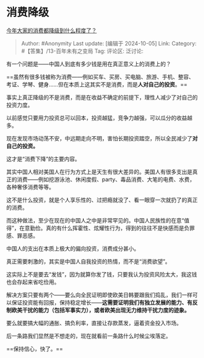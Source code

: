 # 消费降级
[今年大家的消费都降级到什么程度了？](https://www.zhihu.com/question/661820978/answer/4196103189)

> Author: #Anonymity
> Last update: [编辑于 2024-10-05]
> Link:
> Category: #【答集】/13-百年未有之变局 
> Tag: 
> 评论区:
> 泛讨论:

有一个问题是——中国人到底有多少钱是用在真正意义上的消费上的？

==虽然有很多钱被称为消费——例如买车、买房、买电脑、旅游、手机、整容、考证、学琴、健身……但在本质上这其实不是消费，而是**人对自己的投资**。==

事实上真正降级的不是消费，而是在收益不确定的前提下，理性人减少了对自己的投资力度。

以前感觉只要用力投资总可以回本，投资越猛，竞争力越强，可以瓜分的收益越多。

现在发现市场动荡不安，中远期走向不明，害怕长期投资踏空，所以全民减少了**对自己的投资。**

这才是“消费下降”的主要内容。

其实中国人相对美国人在行为方式上是天生有很大差异的。美国人有很多支出是真正的消费——例如挖游泳池、休闲度假、party、毒品消费、大笔的电费、水费，各种奢侈消费等等。

这不是什么投资，就是个人享乐性的、过把瘾就没了、看一眼穿一次就扔了的真正的消费。

而这种做法，至少在现在的中国人之中是非常罕见的。中国人民族性的在意“值得”，在意勤俭。真的有什么挥霍性、炫耀性行为，得到的往往不是快感而是负罪感、罪恶感。

中国人的支出在本质上极大的偏向投资，消费成分甚小。

真正需要刺激的，其实是中国人自我投资的热情，而不是“消费欲望”。

这实际上不是要去“发钱”，因为就算你发了钱，只要我认为投资风险太大，我这钱也会存起来省吃俭用。

解决方案只要有两个——要么向全民证明即使欧美日韩要跟我们捣乱，我们一样可以保证投资能有回报，保持稳定增长——**这需要证明我们有独立发展的能力、有反制欧美干扰的能力（包括军事实力），或者欧美出现无力维持干扰力度的迹象。**

要么就要搞大幅的通胀、搞负利率，直接让存款蒸发，逼着资金投入市场。

后一条路我们显然是不想走的，现在就看前一条路什么时候尘埃落定。

==保持信心，快了。==